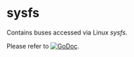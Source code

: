 # sysfs

Contains buses accessed via Linux _sysfs_.

Please refer to
[![GoDoc](https://godoc.org/github.com/maruel/dlibox/go/pio/buses/sysfs?status.svg)](https://godoc.org/github.com/maruel/dlibox/go/pio/buses/sysfs).
